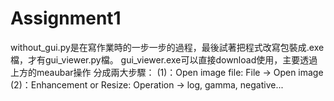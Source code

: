 # Assignment1

without_gui.py是在寫作業時的一步一步的過程，最後試著把程式改寫包裝成.exe檔，才有gui_viewer.py檔。
gui_viewer.exe可以直接download使用，主要透過上方的meaubar操作
分成兩大步驟：
(1)：Open image file:  File -> Open image
(2)：Enhancement or Resize:  Operation -> log, gamma, negative...



